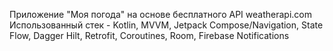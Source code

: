 Приложение "Моя погода" на основе бесплатного API weatherapi.com
Использованный стек - Kotlin, MVVM, Jetpack Compose/Navigation, State Flow, Dagger Hilt, Retrofit, Coroutines, Room, Firebase Notifications 
